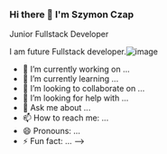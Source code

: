 ### Hi there 👋 I'm Szymon Czap

Junior Fullstack Developer

I am future Fullstack developer.![image](https://github.com/Czapsky001/Czapsky001/assets/127615744/68c1de9c-2609-4429-aa74-151e5739fcec)


- 🔭 I’m currently working on ...
- 🌱 I’m currently learning ...
- 👯 I’m looking to collaborate on ...
- 🤔 I’m looking for help with ...
- 💬 Ask me about ...
- 📫 How to reach me: ...
- 😄 Pronouns: ...
- ⚡ Fun fact: ...
-->
